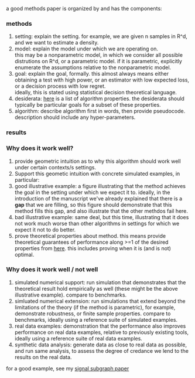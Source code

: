 a good methods paper is organized by and has the components:


### methods
1. setting: explain the setting.  for example, we are given n samples in R^d, and we want to estimate a density.
1. model: explain the model under which we are operating on.  
this may be a nonparametric model, in which we consider all possible distrutions on R^d, or a parametric model. 
if it is parametric, explicitly enumerate the assumptions relative to the nonparametric model.
1. goal: explain the goal, formally.  this almost always means either obtaining a test with high power, 
or an estimator with low expected loss, or a decision process with low regret.  
ideally, this is stated using statistical decision theoretical language.
1. desiderata: [here](https://github.com/neurodata/checklists/blob/master/algorithm_properties.md) is a list of algorithm properties.  the desiderata should typically be particular goals for a subset of these properties.
1. algorithm: describe algorithm first in words, then provide pseudocode. description should include any hyper-parameters.


### results

### Why does it work well?

1. provide geometric intuition as to why this algorithm should work well under certain contexts/s settings.  
1. Support this geometic intuition with concrete simulated examples, in particular: 
  1. good illustrative example: a figure illustrating that the method achieves the goal in the setting under which we expect it to.  ideally, in the introduction of the manuscript we've already explained that there is a **gap** that we are filling, so this figure should demonstrate that this method fills this gap, and also illustrate that the other methdos fail here.
  1. bad illustrative example: same deal, but this time, illustrating that it does not work much worse than other algorithms in settings for which we expect it not to do better.
1. prove theoretical properties about method. this means provide theoretical guarantees of performance along >=1 of the desired properties from [here](https://github.com/neurodata/checklists/blob/master/algorithm_properties.md). this includes proving when it is (and is not) optimal.


### Why does it work well / not well


1. simulated numerical support: run simulation that demonstrates that the theoretical result hold empirically as well (these might be the above illustrative example). compare to benchmarks.
1. simluated numerical extension: run simulations that extend beyond the limitations of the theory (if the method is parametric), for example, demonstrate robustness, or finite sample properties. compare to benchmarks, ideally using a reference suite of simulated examples.
1. real data examples: demonstration that the performance also improves performance on real data examples, relative to previously existing tools, ideally using a reference suite of real data examples. 
  1. synthetic data analysis: generate data as close to real data as possible, and run same analysis, to assess the degree of credance we lend to the results on the real data.



for a good example, see my [signal subgraph paper](http://ieeexplore.ieee.org/document/6341752/)

